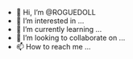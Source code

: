 - 👋 Hi, I’m @ROGUEDOLL
- 👀 I’m interested in ...
- 🌱 I’m currently learning ...
- 💞️ I’m looking to collaborate on ...
- 📫 How to reach me ...

<!---
ROGUEDOLL/ROGUEDOLL is a ✨ special ✨ repository because its `README.md` (this file) appears on your GitHub profile.
You can click the Preview link to take a look at your changes.
--->
